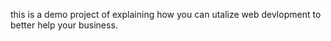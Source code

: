 this is a demo project of explaining how you can utalize web devlopment to better help your business.

